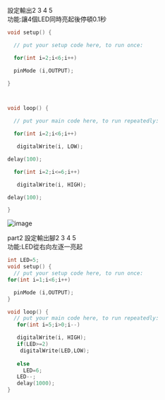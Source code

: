 設定輸出2 3 4 5</br>
功能:讓4個LED同時亮起後停頓0.1秒

```c++
void setup() {

  // put your setup code here, to run once:

  for(int i=2;i<6;i++)

  pinMode (i,OUTPUT);

}



void loop() {

  // put your main code here, to run repeatedly:

  for(int i=2;i<6;i++)

   digitalWrite(i, LOW);

delay(100);

  for(int i=2;i<=6;i++)

   digitalWrite(i, HIGH);

delay(100);

}
```
![image](https://github.com/UvularGecko2125/C8763/blob/master/DSC_0005.JPG)


part2
設定輸出腳2 3 4 5 </br>
功能:LED從右向左逐一亮起


```c++
int LED=5;
void setup() {
  // put your setup code here, to run once:
for(int i=1;i<6;i++)

  pinMode (i,OUTPUT);
}

void loop() {
  // put your main code here, to run repeatedly:
   for(int i=5;i>0;i--)

   digitalWrite(i, HIGH);
   if(LED>=2)
    digitalWrite(LED,LOW);
   
   else
     LED=6;
   LED--;
   delay(1000);
}
```


